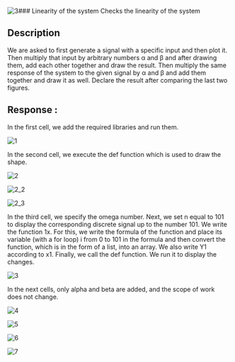 ![3](https://github.com/morgan09mj/Linearity-of-the-system/assets/119484000/44c7675a-91d4-470d-9d48-d842eb1b7c30)### Linearity of the system
Checks the linearity of the system

## Description
We are asked to first generate a signal with a specific input and then plot it. Then multiply that input by arbitrary numbers α and β and after drawing them, add each other together and draw the result. Then multiply the same response of the system to the given signal by α and β and add them together and draw it as well. Declare the result after comparing the last two figures.

## Response :
In the first cell, we add the required libraries and run them.

![1](https://github.com/morgan09mj/Linearity-of-the-system/assets/119484000/e51bad5a-d8a0-4c19-8130-1d5e59be5c20)

In the second cell, we execute the def function which is used to draw the shape.

![2](https://github.com/morgan09mj/Linearity-of-the-system/assets/119484000/8db863e1-db1a-4bed-978f-393ed2445c77)

![2_2](https://github.com/morgan09mj/Linearity-of-the-system/assets/119484000/c286f0f6-8390-4816-a0f9-b40395b508ac)

![2_3](https://github.com/morgan09mj/Linearity-of-the-system/assets/119484000/d48a7cc2-a52e-475a-b217-07b99f5866fd)


In the third cell, we specify the omega number. Next, we set n equal to 101 to display the corresponding discrete signal up to the number 101. We write the function 1x. For this, we write the formula of the function and place its variable (with a for loop) i from 0 to 101 in the formula and then convert the function, which is in the form of a list, into an array. We also write Y1 according to x1. Finally, we call the def function. We run it to display the changes.

![3](https://github.com/morgan09mj/Linearity-of-the-system/assets/119484000/d17191e4-7a51-4ec8-a245-8b8f1a445ebc)

In the next cells, only alpha and beta are added, and the scope of work does not change.

![4](https://github.com/morgan09mj/Linearity-of-the-system/assets/119484000/f6e404e7-e254-4c76-a4fe-61b372f009fc)

![5](https://github.com/morgan09mj/Linearity-of-the-system/assets/119484000/9a6ac6d7-df6c-40de-b67f-908d69b6352f)

![6](https://github.com/morgan09mj/Linearity-of-the-system/assets/119484000/6df18615-2217-441d-abd2-7a73cd1a769e)

![7](https://github.com/morgan09mj/Linearity-of-the-system/assets/119484000/fc91b03e-34fb-46ca-b127-9a0a4837926f)
